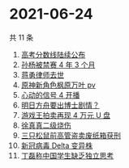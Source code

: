 # 2021-06-24

共 11 条

<!-- BEGIN -->
<!-- 最后更新时间 Thu Jun 24 2021 11:06:34 GMT+0800 (China Standard Time) -->

1. [高考分数线陆续公布](https://www.zhihu.com/search?q=高考分数线)
2. [孙杨被禁赛 4 年 3 个月](https://www.zhihu.com/search?q=孙杨)
3. [蒋勇律师去世](https://www.zhihu.com/search?q=蒋勇)
4. [原神新角色枫原万叶 pv](https://www.zhihu.com/search?q=原神)
5. [心动的信号 4 开播](https://www.zhihu.com/search?q=心动的信号4)
6. [明日方舟要出博士剧情？](https://www.zhihu.com/search?q=明日方舟)
7. [游戏王拍卖再现 4 万元 U 盘](https://www.zhihu.com/search?q=游戏王)
8. [徐真真二级烧伤](https://www.zhihu.com/search?q=徐真真)
9. [三只松鼠前高管盗卖废纸箱获刑](https://www.zhihu.com/search?q=三只松鼠)
10. [新冠病毒 Delta 变异株](https://www.zhihu.com/search?q=新冠病毒)
11. [丁磊称中国学生缺乏独立思考](https://www.zhihu.com/search?q=丁磊)

<!-- END -->
